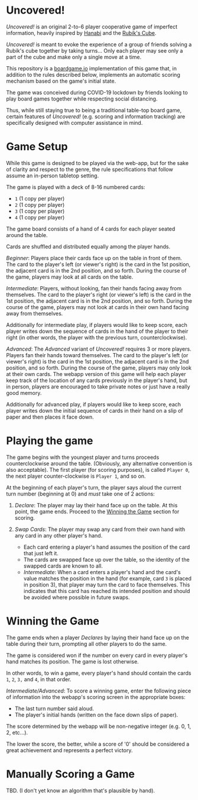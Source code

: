 # Uncovered!

_Uncovered!_ is an original 2-to-6 player cooperative game of imperfect information, heavily inspired by [Hanabi](https://en.wikipedia.org/wiki/Hanabi_(card_game)) and the [Rubik's Cube](https://en.wikipedia.org/wiki/Rubik%27s_Cube).

_Uncovered!_ is meant to evoke the experience of a group of friends solving a Rubik's cube together by taking turns... Only each player may see only a part of the cube and make only a single move at a time.

This repository is a [boardgame.io](https://boardgame.io/) implementation of this game that, in addition to the rules described below, implements an automatic scoring mechanism based on the game's initial state.

The game was conceived during COVID-19 lockdown by friends looking to play board games together while respecting social distancing.

Thus, while still staying true to being a traditional table-top board game, certain features of _Uncovered!_ (e.g. scoring and information tracking) are specifically designed with computer assistance in mind.

# Game Setup

While this game is designed to be played via the web-app, but for the sake of clarity and respect to the genre, the rule specifications that follow assume an in-person tabletop setting.

The game is played with a deck of 8-16 numbered cards:
 - `1` (1 copy per player)
 - `2` (1 copy per player)
 - `3` (1 copy per player)
 - `4` (1 copy per player)

The game board consists of a hand of 4 cards for each player seated around the table.

Cards are shuffled and distributed equally among the player hands.

*Beginner*: Players place their cards face up on the table in front of them. The card to the player's left (or viewer's right) is the card in the 1st position, the adjacent card is in the 2nd position, and so forth. During the course of the game, players may look at all cards on the table.

*Intermediate*: Players, without looking, fan their hands facing away from themselves. The card to the player's right (or viewer's left) is the card in the 1st position, the adjacent card is in the 2nd position, and so forth. During the course of the game, players may not look at cards in their own hand facing away from themselves.

Additionally for intermediate play, if players would like to keep score, each player writes down the sequence of cards in the hand of the player to their right (in other words, the player with the previous turn, counterclockwise).

*Advanced*: The *Advanced* variant of _Uncovered!_ requires 3 or more players. Players fan their hands toward themselves. The card to the player's left (or viewer's right) is the card in the 1st position, the adjacent card is in the 2nd position, and so forth. During the course of the game, players may only look at their own cards. The webapp version of this game will help each player keep track of the location of any cards previously in the player's hand, but in person, players are encouraged to take private notes or just have a really good memory.

Additionally for advanced play, if players would like to keep score, each player writes down the initial sequence of cards in their hand on a slip of paper and then places it face down.

# Playing the game

The game begins with the youngest player and turns proceeds counterclockwise around the table. (Obviously, any alternative convention is also acceptable). The first player (for scoring purposes), is called  `Player 0`, the next player counter-clockwise is `Player 1`, and so on.

At the beginning of each player's turn, the player says aloud the current turn number (beginning at 0) and *must* take one of 2 actions:

 1. *Declare*: The player may lay their hand face up on the table. At this point, the game ends. Proceed to the [Winning the Game](#winning-the-game) section for scoring.
 
 2. *Swap Cards*: The player may swap any card from their own hand with any card in any other player's hand.
    - Each card entering a player's hand assumes the position of the card that just left it.
    - The cards are swapped face up over the table, so the identity of the swapped cards are known to all.
    - *Intermediate*: When a card enters a player's hand and the card's value matches the position in the hand (for example, card `3` is placed in position 3), that player may turn the card to face themselves. This indicates that this card has reached its intended position and should be avoided where possible in future swaps.
 
 # Winning the Game
 
 The game ends when a player *Declares* by laying their hand face up on the table during their turn, prompting all other players to do the same.
 
 The game is considered won if the number on every card in every player's hand matches its position. The game is lost otherwise.
 
 In other words, to win a game, every player's hand should contain the cards `1`, `2`, `3,` and `4`, in that order.
 
 *Intermediate/Advanced*: To score a winning game, enter the following piece of information into the webapp's scoring screen in the appropriate boxes:
 
  - The last turn number said aloud.
  - The player's initial hands (written on the face down slips of paper).
  
  The score determined by the webapp will be non-negative integer (e.g. 0, 1, 2, etc...).
  
  The lower the score, the better, while a score of '0' should be considered a great achievement and represents a perfect victory. 
 
 # Manually Scoring a Game
 
TBD. (I don't yet know an algorithm that's plausible by hand).
